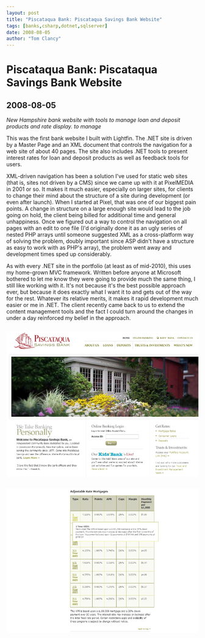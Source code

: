 ```yaml
---
layout: post
title: "Piscataqua Bank: Piscataqua Savings Bank Website"
tags: [banks,csharp,dotnet,sqlserver]
date: 2008-08-05
author: "Tom Clancy"
---
```


# Piscataqua Bank: Piscataqua Savings Bank Website

## 2008-08-05

_New Hampshire bank website with tools to manage loan and deposit products and rate display. to manage_

<p>This was the first bank website I built with Lightfin. The .NET site is driven by a Master Page and an XML document that controls the navigation for a web site of about 40 pages. The site also includes .NET tools to present interest rates for loan and deposit products as well as feedback tools for users.</p>

<p>XML-driven navigation has been a solution I've used for static web sites (that is, sites not driven by a CMS) since we came up with it at PixelMEDIA in 2001 or so. It makes it much easier, especially on larger sites, for clients to change their mind about the structure of a site during development (or even after launch). When I started at Pixel, that was one of our biggest pain points. A change in structure on a large enough site would lead to the job going on hold, the client being billed for additional time and general unhappiness. Once we figured out a way to control the navigation on all pages with an edit to one file (I'd originally done it as an ugly series of nested PHP arrays until someone suggested XML as a cross-platform way of solving the problem, doubly important since ASP didn't have a structure as easy to work with as PHP's array), the problem went away and development times sped up considerably.</p>

<p>As with every .NET site in the portfolio (at least as of mid-2010), this uses my home-grown MVC framework. Written before anyone at Microsoft bothered to let me know they were going to provide much the same thing, I still like working with it. It's not because it's the best possible approach ever, but because it does exactly what I want it to and gets out of the way for the rest. Whatever its relative merits, it makes it rapid development much easier or me in .NET. The client recently came back to us to extend the content management tools and the fact I could turn around the changes in under a day reinforced my belief in the approach.</p><img src="/assets/portfolio/ps-home.jpg" alt="Home " style="margin: 1em 0" />
<img src="/assets/portfolio/ps-rates.jpg" alt="Rates Rates are pulled by product & product type for display to users" style="margin: 1em 0" />

